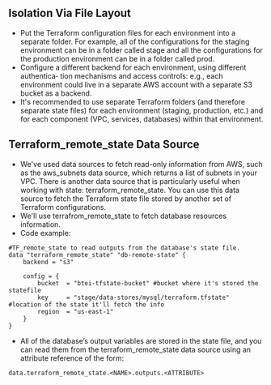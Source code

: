 ## Isolation Via File Layout
* Put the Terraform configuration files for each environment into a separate folder. For example, all of the configurations for the staging environment can be in a folder called stage and all the configurations for the production environment can be in a folder called prod.
* Configure a different backend for each environment, using different authentica‐ tion mechanisms and access controls: e.g., each environment could live in a separate AWS account with a separate S3 bucket as a backend.
* It's recommended to use separate Terraform folders (and therefore separate state files) for each environment (staging, production, etc.) and for each component (VPC, services, databases) within that environment.

## Terraform_remote_state Data Source
* We've used data sources to fetch read-only information from AWS, such as the aws_subnets data source, which returns a list of subnets in your VPC. There is another data source that is particularly useful when working with state: terraform_remote_state. You can use this data source to fetch the Terraform state file stored by another set of Terraform configurations.
* We'll use terrafrom_remote_state to fetch database resources information.
* Code example:
```
#TF_remote_state to read outputs from the database's state file.
data "terraform_remote_state" "db-remote-state" {
    backend = "s3"

    config = {
        bucket  = "btei-tfstate-bucket" #bucket where it's stored the statefile
        key     = "stage/data-stores/mysql/terraform.tfstate" #location of the state it'll fetch the info
        region  = "us-east-1"
    }
}
```
* All of the database’s output variables are stored in the state file, and you can read them from the terraform_remote_state data source using an attribute reference of the form:
```
data.terraform_remote_state.<NAME>.outputs.<ATTRIBUTE>
```